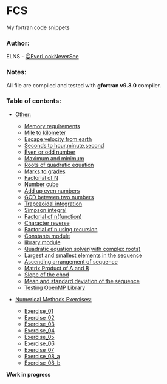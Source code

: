 # FCS
My fortran code snippets

### Author:
ELNS - [@EverLookNeverSee](https://github.com/EverLookNeverSee)

### Notes:
All file are compiled and tested with **gfortran v9.3.0** compiler.

### Table of contents:
* [Other:](/src)
    * [Memory requirements](/src/other/Memory_requirements.f90)
    * [Mile to kilometer](/src/other/Mile_to_Km.f90)
    * [Escape velocity from earth](/src/other/escape_velocity.f90)
    * [Seconds to hour,minute,second](/src/other/convert_time.f90)
    * [Even or odd number](/src/other/even_odd.f90)
    * [Maximum and minimum](/src/othermax_min.f90)
    * [Roots of quadratic equation](/src/other/roots.f90)
    * [Marks to grades](/src/other/mark_to_grade.f90)
    * [Factorial of N](src/other/factorial.f90)
    * [Number cube](src/other/number_cube.f90)
    * [Add up even numbers](/src/other/sum_of_evens.f90)
    * [GCD between two numbers](/src/other/gcd.f90)
    * [Trapezoidal integration](src/other/trapezoidal_rule.f90)
    * [Simpson integral](/src/other/simpson_rule.f90)
    * [Factorial of n(function)](src/other/fact.f90)
    * [Character reverse](/src/other/character_reverse.f90)
    * [Factorial of n using recursion](/src/other/recursive_factorial.f90)
    * [Constants module](/src/other/constants.f90)
    * [library module](/src/other/library.f90)
    * [Quadratic equation solver(with complex roots)](/src/other/quadratic_equation_solver.f90)
    * [Largest and smallest elements in the sequence](/src/other/largest_smalest.f90)
    * [Ascending arrangement of sequence](/src/other/aas.f90)
    * [Matrix Product of A and B](/src/other/matrix_product.f90)
    * [Slope of the chod](/src/other/slope_of_chord.f90)
    * [Mean and standard deviation of the sequence](/src/other/mean_sd_x.f90)
    * [Testing OpenMP Library](/src/other/test_open_mp.f90)

* [Numerical Methods Exercises:](/src/numerical%20methods)
    * [Exercise_01](/src/numerical%20methods/Exercise_01.f90)
    * [Exercise_02](/src/numerical%20methods/Exercise_02.f90)
    * [Exercise_03](/src/numerical%20methods/Exercise_03.f90)
    * [Exercise_04](/src/numerical%20methods/Exercise_04.f90)
    * [Exercise_05](/src/numerical%20methods/Exercise_05.f90)
    * [Exercise_06](/src/numerical%20methods/Exercise_06.f90)
    * [Exercise_07](/src/numerical%20methods/Exercise_07.f90)
    * [Exercise_08_a](/src/numerical%20methods/Exercise_08_a.f90)
    * [Exercise_08_b](/src/numerical%20methods/Exercise_08_b.f90)


**Work in progress**